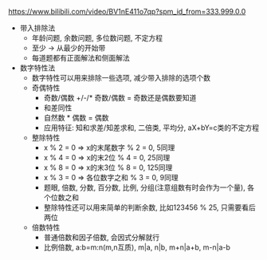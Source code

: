 https://www.bilibili.com/video/BV1nE411o7qp?spm_id_from=333.999.0.0

- 带入排除法
    - 年龄问题, 余数问题, 多位数问题, 不定方程
    - 至少 -> 从最少的开始带
    - 每道题都有正面解法和侧面解法
- 数字特性法
    - 数字特性可以用来排除一些选项, 减少带入排除的选项个数
    - 奇偶特性
        - 奇数/偶数 +/-/* 奇数/偶数 = 奇数还是偶数要知道
        - 和差同性
        - 自然数 * 偶数 = 偶数
        - 应用特征: 知和求差/知差求和, 二倍类, 平均分, aX+bY=c类的不定方程
    - 整除特性
        - x % 2 = 0 => x的末尾数字 % 2 = 0, 5同理
        - x % 4 = 0 => x的末2位 % 4 = 0, 25同理
        - x % 8 = 0 => x的末3位 % 8 = 0, 125同理
        - x % 3 = 0 => 各位数字之和 % 3 = 0, 9同理
        - 题眼, 倍数, 分数, 百分数, 比例, 分组(注意组数有时会作为一个量), 各个位数之和
        - 整除特性还可以用来简单的判断余数, 比如123456 % 25, 只需要看后两位
    - 倍数特性
        - 普通倍数和因子倍数, 会因式分解就行
        - 比例倍数, a:b=m:n(m,n互质), m|a, n|b, m+n|a+b, m-n|a-b
